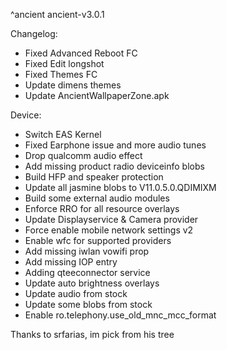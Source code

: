 ^ancient
ancient-v3.0.1

Changelog:
- Fixed Advanced Reboot FC
- Fixed Edit longshot
- Fixed Themes FC
- Update dimens themes
- Update AncientWallpaperZone.apk

Device:
- Switch EAS Kernel
- Fixed Earphone issue and more audio tunes
- Drop qualcomm audio effect
- Add missing product radio deviceinfo blobs 
- Build HFP and speaker protection 
- Update all jasmine blobs to V11.0.5.0.QDIMIXM 
- Build some external audio modules
- Enforce RRO for all resource overlays
- Update Displayservice & Camera provider
- Force enable mobile network settings v2
- Enable wfc for supported providers
- Add missing iwlan vowifi prop 
- Add missing IOP entry 
- Adding qteeconnector service
- Update auto brightness overlays
- Update audio from stock
- Update some blobs from stock
- Enable ro.telephony.use_old_mnc_mcc_format

Thanks to srfarias, im pick from his tree
